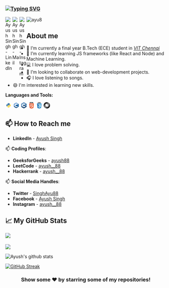 ### [![Typing SVG](https://readme-typing-svg.herokuapp.com/?lines=Hey,+there!+👋;I+am+Ayush...;&size=27)](https://git.io/typing-svg)


<a href="https://www.linkedin.com/in/ayushs8">
  <img align="left" alt="Ayush Singh - LinkedIn" width="22px" src="https://cdn.jsdelivr.net/npm/simple-icons@v3/icons/linkedin.svg"/>
</a>
<a href="mailto:singhayush873@gmail.com">
  <img align="left" alt="Ayush Singh - Mail" width="22px" src="https://img.icons8.com/ios-glyphs/30/000000/new-post.png"/>
</a>
<a href="https://www.instagram.com/ayush__88">
  <img align="left" alt="Ayush Singh - Instagram" width="22px" src="https://cdn.jsdelivr.net/npm/simple-icons@3.13.0/icons/instagram.svg"/>
</a>

<img src="https://komarev.com/ghpvc/?username=ayu8" alt="ayu8"/>

## About me 

- 🔭 I’m currently a final year B.Tech (ECE) student in [_VIT Chennai_](http://chennai.vit.ac.in/)
- 🌱 I’m currently learning JS frameworks (like React and Node) and Machine Learning.
- 💻 I love problem solving.
- 👯 I’m looking to collaborate on web-development projects.
- 🎧 I love listening to songs.
- 😄 I'm interested in learning new skills.


**Languages and Tools:**  

<code><img height="20" src="https://raw.githubusercontent.com/github/explore/80688e429a7d4ef2fca1e82350fe8e3517d3494d/topics/python/python.png"></code>
<code><img height="20" src="https://raw.githubusercontent.com/github/explore/80688e429a7d4ef2fca1e82350fe8e3517d3494d/topics/c/c.png"></code>
<code><img height="20" src="https://raw.githubusercontent.com/github/explore/80688e429a7d4ef2fca1e82350fe8e3517d3494d/topics/cpp/cpp.png"></code>
<code><img height="20" src="https://raw.githubusercontent.com/github/explore/80688e429a7d4ef2fca1e82350fe8e3517d3494d/topics/html/html.png"></code>
<code><img height="20" src="https://raw.githubusercontent.com/github/explore/80688e429a7d4ef2fca1e82350fe8e3517d3494d/topics/css/css.png"></code>
<code><img height="20" src="https://raw.githubusercontent.com/github/explore/80688e429a7d4ef2fca1e82350fe8e3517d3494d/topics/json/json.png"></code>

## 📫 How to Reach me

- **LinkedIn** - [Ayush Singh](https://www.linkedin.com/in/ayush-singh-3395111a6/)

📫 **Coding Profiles**:
- **GeeksforGeeks** - [ayush88](https://auth.geeksforgeeks.org/user/ayush_88/practice/)
- **LeetCode** - [ayush__88](https://leetcode.com/ayush__88/)
- **Hackerrank** - [ayush__88](https://www.hackerrank.com/ayush__88)


 📫 **Social Media Handles**:
- **Twitter** - [SinghAyu88](https://twitter.com/SinghAyu88)
- **Facebook** - [Ayush Singh](https://www.facebook.com/mr.ayush8/)
- **Instagram** - [ayush__88](https://www.instagram.com/ayush__88)


## &#x1f4c8; My GitHub Stats

![](https://komarev.com/ghpvc/?username=ayu8&color=red)

<div align="left">
<a href="https://github.com/ayu8">
  <img align="center" src="https://github-readme-stats.vercel.app/api/top-langs/?username=ayu8&theme=dark&hide_langs_below=0" />
</a>
</div>


![Ayush's github stats](https://github-readme-stats.vercel.app/api?username=ayu8&show_icons=true&title_color=00ff41&icon_color=82eefd&text_color=afafaf&bg_color=151515)


[![GitHub Streak](http://github-readme-streak-stats.herokuapp.com?user=ayu8&theme=blue-green&date_format=j%20M%5B%20Y%5D)](https://git.io/streak-stats)


<div align="center">

### Show some ❤️ by starring some of my repositories!

</div>

